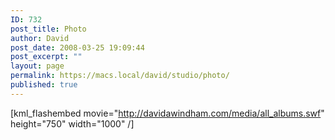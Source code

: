 ```yaml
---
ID: 732
post_title: Photo
author: David
post_date: 2008-03-25 19:09:44
post_excerpt: ""
layout: page
permalink: https://macs.local/david/studio/photo/
published: true
---
```

[kml_flashembed movie="http://davidawindham.com/media/all_albums.swf" height="750" width="1000" /] 